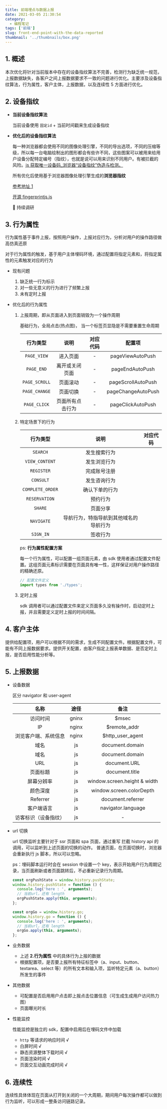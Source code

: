 ```yaml
---
title: 前端埋点与数据上报
date: 2021-03-05 21:30:54
category:
  - 编程笔记
tags: ['前端']
slug: front-end-point-with-the-data-reported
thumbnail: '../thumbnails/box.png'
---
```


## 1. 概述

本次优化将针对当前版本中存在的设备指纹算法不完善，检测行为缺乏统一规范，上报数据缺失，各客户之间上报数据要求不一致的问题进行优化。主要涉及设备指纹算法，行为属性，客户主体，上报数据，以及连续性 5 方面进行优化。

## 2. 设备指纹

- **当前设备指纹算法**

  当前设备使用 `固定id` + 当前时间戳来生成设备指纹

- **优化后的设备指纹算法**

  每一种浏览器都会使用不同的图像处理引擎，不同的导出选项，不同的压缩等级，所以每一台电脑绘制出的图形都会有些许不同，这些图案可以被用来给用户设备分配特定编号（指纹），也就是说可以用来识别不同用户。有被拦截的风险。[js 获取唯一设备码\_浏览器“设备指纹”伪造与检测。](https://blog.csdn.net/weixin_39632467/article/details/112077424)

  所有优化后使用基于浏览器图像处理引擎生成的**浏览器指纹**

  [参考地址 1](https://www.cnblogs.com/chenweixuan/p/6590308.html)

  [开源 fingerprintjs.js](https://dev.fingerprintjs.com/docs)

  📌 持续调研

## 3. 行为属性

行为属性基于事件上报，按照用户操作，上报对应行为，分析对用户的操作路径做高仿真还原

对于行为属性的触发，基于用户主体埋码环境，通过配置将指定元素和，将指定属性的元素触发对应的行为

- 现有问题

  1. 缺乏统一行为标示
  2. 对一些无意义的行为进行了频繁上报
  3. 未有定时上报

- 优化后的行为属性

  1. 上报周期，即从页面进入到页面销毁为一个操作周期

     基础行为，全局点击(热点图)，
     当一个标签页显隐是不需要重置生命周期

     |   行为类型    |       说明       | 对应代码 |       配置项       |
     | :-----------: | :--------------: | :------: | :----------------: |
     |  `PAGE_VIEW`  |     进入页面     |    -     |  pageViewAutoPush  |
     |  `PAGE_END`   |  离开或关闭页面  |    -     |  pageEndAutoPush   |
     | `PAGE_SCROLL` |     页面滚动     |    -     | pageScrollAutoPush |
     | `PAGE_CHANGE` |     页面切换     |    -     | pageChangeAutoPush |
     | `PAGE_CLICK`  | 页面所有点击行为 |    -     | pageClickAutoPush  |

  2. 特定场景下的行为

     |     行为类型     |                  说明                  | 对应代码 |
     | :--------------: | :------------------------------------: | :------: |
     |     `SEARCH`     |              发生搜索行为              |
     |  `VIEW_CONTENT`  |              发生浏览行为              |
     |    `REGISTER`    |              完成账号注册              |
     |    `CONSULT`     |              发生咨询行为              |
     | `COMPLETE_ORDER` |             确认下单的行为             |
     |  `RESERVATION`   |                预约行为                |
     |     `SHARE`      |                页面分享                |
     |    `NAVIGATE`    | 导航行为，特指导航到其他域名的导航行为 |
     |    `SIGN_IN`     |                签收行为                |

     ps: **行为属性配置方案**

     每一个行为属性，可以配置一组页面元素，由 sdk 使用者通过配置文件配置。这组页面元素标识需要在页面具有唯一性，这样保证对用户操作路径的精确还原。

     ```ts
     // 配置文件定义
     import types from './types';
     ```

  3. 定时上报

     sdk 调用者可以通过配置文件来定义页面多久没有操作时，启动定时上报，并且需要定义定时上报的时间间隔。

## 4. 客户主体

提供给配置项，用户可以根据不同的需求，生成不同配置文件。根据配置文件，可能有不同上报数据要求。提供开关配置，由客户指定上报表单数据、是否定时上报，是否启用性能分析等。

## 5. 上报数据

- 设备数据

  区分 navigator 和 user-agent

  |         名称         | 途径  |             备注             |
  | :------------------: | :---: | :--------------------------: |
  |       访问时间       | gninx |            \$msec            |
  |          IP          | nginx |        \$remote_addr         |
  | 浏览客户端、系统信息 | nginx |      \$http_user_agent       |
  |         域名         |  js   |       document.domain        |
  |         域名         |  js   |       document.domain        |
  |         URL          |  js   |         document.URL         |
  |       页面标题       |  js   |        document.title        |
  |      屏幕分辨率      |  js   | window.screen.height & width |
  |       颜色深度       |  js   |   window.screen.colorDepth   |
  |       Referrer       |  js   |      document.referrer       |
  |      客户端语言      |  js   |      navigator.language      |
  | 访客标识（设备指纹） |  js   |              -               |

- url 切换

  url 切换监听主要针对于 ssr 页面和 spa 页面，通过重写 拦截 history api 的调用，可以监听到上述页面的切换的动作。
  普通页面，在页面切换时，浏览器会重新执行 js 脚本，所以可以忽略。

  ps：埋码脚本运行时会在 session 中设置一个 key，表示开始用户行为周期记录，当页面刷新或者页面跳转后，不必重新记录行为周期。

  ```js
  const orgPushState = window.history.pushState;
  window.history.pushState = function () {
    console.log('here : ', arguments);
    // 当前url，还有 length
    orgPushState.apply(this, arguments);
  };

  const orgGo = window.history.go;
  window.history.go = function () {
    console.log('here : ', arguments);
    // 当前url，还有 length
    orgGo.apply(this, arguments);
  };
  ```

- 业务数据

  - 上述 **2.行为属性** 中的具体行为上报的数据
  - 根据配置项，是否要上报所有特征标签中（a、input、button、textarea、select 等）的所有文本和输入项，监听特定元素（a、button）所发生的事件

- 其他数据

  - 可配置是否启用用户点击即上报点击位置信息（可生成生成用户访问热力图）
  - 页面曝光时长

- 性能监控

  性能监控是独立的 sdk，配置中启用后在埋码文件中加载

  - `http` 等请求的响应时间 √
  - 白屏时间 √
  - 静态资源整体下载时间 √
  - 页面渲染时间 √
  - 页面交互动画完成时间 √

## 6. 连续性

连续性具体体现在页面从打开到关闭的一个大周期，期间用户每次操作都可以做到行为监听，可以形成一整条访问链路记录。
